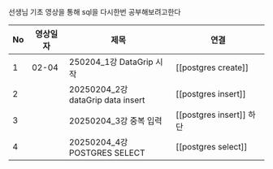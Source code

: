 
선생님 기초 영상을 통해 sql을 다시한번 공부해보려고한다


| No  | **영상일자** | **제목**                               | **연결**                 |
| --- | -------- | ------------------------------------ | ---------------------- |
| 1   | 02-04    | 250204_1강 DataGrip 시작                | [[postgres create]]    |
| 2   |          | 20250204_2강 <br>dataGrip data insert | [[postgres insert]]    |
| 3   |          | 20250204_3강 중복 입력                    | [[postgres insert]] 하단 |
| 4   |          | 20250204_4강 <br>POSTGRES SELECT      | [[postgres select]]    |

